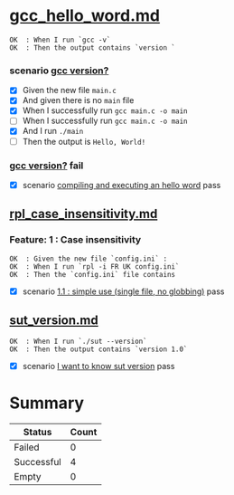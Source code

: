 
# [gcc_hello_word.md](../docs/examples/gcc_hello_word.md)  
    OK  : When I run `gcc -v`
    OK  : Then the output contains `version `

  ### scenario [gcc version?](../docs/examples/gcc_hello_word.md)  
  - [X] Given the new file `main.c`
  - [X] And given there is no `main` file
  - [X] When I successfully run `gcc main.c -o main`
  - [ ] When I successfully run `gcc main.c -o main`
  - [X] And  I run `./main`
  - [ ] Then the output is `Hello, World!`
  ### **[gcc version?](../docs/examples/gcc_hello_word.md) fail**

  - [X] scenario [compiling and executing an hello word](../docs/examples/gcc_hello_word.md) pass  

## [rpl_case_insensitivity.md](../docs/examples/rpl_case_insensitivity.md)  

  ### Feature: 1 : Case insensitivity  

    OK  : Given the new file `config.ini` :
    OK  : When I run `rpl -i FR UK config.ini`
    OK  : Then the `config.ini` file contains 
  - [X] scenario [1.1 : simple use (single file, no globbing)](../docs/examples/rpl_case_insensitivity.md) pass  

## [sut_version.md](../docs/examples/sut_version.md)  

    OK  : When I run `./sut --version`
    OK  : Then the output contains `version 1.0`
  - [X] scenario [I want to know sut version](../docs/examples/sut_version.md) pass  

# Summary
| Status     | Count |
|------------|-------|
| Failed     | 0     |
| Successful | 4     |
| Empty      | 0     |
